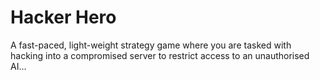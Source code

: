 # Hacker Hero

A fast-paced, light-weight strategy game where you are tasked with hacking into a compromised server to restrict access to an unauthorised AI... 
